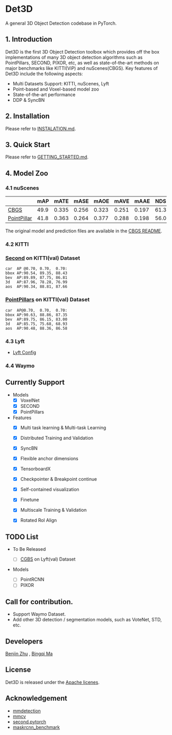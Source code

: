 # Det3D

A general 3D Object Detection codebase in PyTorch.

## 1. Introduction

Det3D is the first 3D Object Detection toolbox which provides off the box implementations of many 3D object detection algorithms such as PointPillars, SECOND, PIXOR, etc, as well as state-of-the-art methods on major benchmarks like KITTI(ViP) and nuScenes(CBGS). Key features of Det3D include the following aspects:

* Multi Datasets Support: KITTI, nuScenes, Lyft
* Point-based and Voxel-based model zoo
* State-of-the-art performance
* DDP & SyncBN


## 2. Installation

Please refer to [INSTALATION.md](INSTALLATION.md).

## 3. Quick Start

Please refer to [GETTING_STARTED.md](GETTING_STARTED.md).

## 4. Model Zoo

### 4.1 nuScenes

|             | mAP  | mATE | mASE | mAOE | mAVE | mAAE | NDS | ckpt |
| ----------- | ---- | ---- | ---- | ---- | ---- | ---- | ---- | ---- |
| [CBGS](https://github.com/poodarchu/Det3D/blob/master/examples/cbgs/configs/nusc_all_vfev3_spmiddleresnetfhd_rpn2_mghead_syncbn.py) | 49.9 | 0.335 | 0.256 | 0.323 | 0.251 | 0.197 | 61.3 | [link](https://drive.google.com/drive/folders/1rhamAqegE9iOp18tzQVam4rOMhHjjnRM?usp=sharing) |
| [PointPillar](examples/point_pillars/configs/nusc_all_point_pillars_mghead_syncbn.py) | 41.8 | 0.363 | 0.264 | 0.377 | 0.288 | 0.198 | 56.0 | [link](https://drive.google.com/drive/folders/1U0bkEQAhcxhDUD42nTCGC0uU0qaTO_Uv?usp=sharing) |

The original model and prediction files are available in the [CBGS README](https://github.com/poodarchu/Det3D/tree/master/examples/cbgs).

### 4.2 KITTI

### [Second](examples/second/configs/kitti_car_vfev3_spmiddlefhd_rpn1_mghead_syncbn.py) on KITTI(val) Dataset

```
car  AP @0.70, 0.70,  0.70:
bbox AP:90.54, 89.35, 88.43
bev  AP:89.89, 87.75, 86.81
3d   AP:87.96, 78.28, 76.99
aos  AP:90.34, 88.81, 87.66
```

### [PointPillars](examples/point_pillars/configs/kitti_point_pillars_mghead_syncbn.py) on KITTI(val) Dataset

```	
car  AP@0.70,  0.70,  0.70:
bbox AP:90.63, 88.86, 87.35
bev  AP:89.75, 86.15, 83.00
3d   AP:85.75, 75.68, 68.93
aos  AP:90.48, 88.36, 86.58
```


### 4.3 Lyft

* [Lyft Config](https://github.com/poodarchu/Det3D/blob/master/examples/cbgs/configs/lyft_all_vfev3_spmiddleresnetfhd_rpn2_mghead_syncbn.py)

### 4.4 Waymo



## Currently Support

* Models
  - [x] VoxelNet
  - [x] SECOND
  - [x] PointPillars
* Features
    - [x] Multi task learning & Multi-task Learning
    - [x] Distributed Training and Validation
    - [x] SyncBN
    - [x] Flexible anchor dimensions
    - [x] TensorboardX
    - [x] Checkpointer & Breakpoint continue
    - [x] Self-contained visualization
    - [x] Finetune
    - [x] Multiscale Training & Validation
    - [x] Rotated RoI Align


## TODO List
* To Be Released

  * [ ] [CGBS](examples/cbgs/configs/lyft_all_vfev3_spmiddleresnetfhd_rpn2_mghead_syncbn.py) on Lyft(val) Dataset

* Models
  
  - [ ] PointRCNN
  - [ ] PIXOR

## Call for contribution.
* Support Waymo Dataset.
* Add other 3D detection / segmentation models, such as VoteNet, STD, etc.

## Developers

[Benjin Zhu](https://github.com/poodarchu/) , [Bingqi Ma](https://github.com/a157801)

## License

Det3D is released under the [Apache licenes](LICENES).

## Acknowledgement

* [mmdetection](https://github.com/open-mmlab/mmdetection) 
* [mmcv](https://github.com/open-mmlab/mmcv)
* [second.pytorch](https://github.com/traveller59/second.pytorch)
* [maskrcnn_benchmark](https://github.com/facebookresearch/maskrcnn-benchmark)
